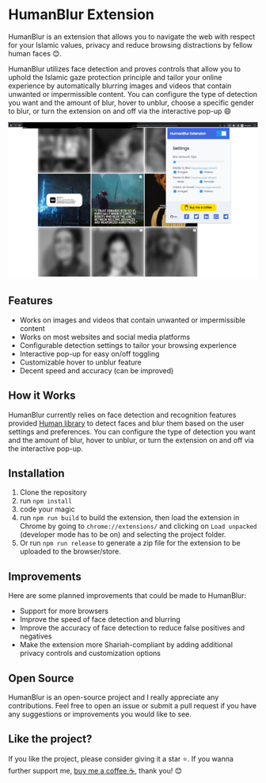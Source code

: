 # HumanBlur Extension

HumanBlur is an extension that allows you to navigate the web with respect for your Islamic values, privacy and reduce browsing distractions by fellow human faces 😊.

HumanBlur utilizes face detection and proves controls that allow you to uphold the Islamic gaze protection principle and tailor your online experience by automatically blurring images and videos that contain unwanted or impermissible content. You can configure the type of detection you want and the amount of blur, hover to unblur, choose a specific gender to blur, or turn the extension on and off via the interactive pop-up 😄

![HumanBlur Demo](demos/demo1.png)


## Features

- Works on images and videos that contain unwanted or impermissible content
- Works on most websites and social media platforms
- Configurable detection settings to tailor your browsing experience
- Interactive pop-up for easy on/off toggling 
- Customizable hover to unblur feature
- Decent speed and accuracy (can be improved)

## How it Works

HumanBlur currently relies on face detection and recognition features provided [Human library](https://github.com/vladmandic/human) to detect faces and blur them based on the user settings and preferences. You can configure the type of detection you want and the amount of blur, hover to unblur, or turn the extension on and off via the interactive pop-up.

## Installation
1. Clone the repository
2. run `npm install`
3. code your magic
4. run `npm run build` to build the extension, then load the extension in Chrome by going to `chrome://extensions/` and clicking on `Load unpacked`  (developer mode has  to be on) and selecting the project folder.
5. Or run `npm run release` to generate a zip file for the extension to be uploaded to the browser/store.


## Improvements

Here are some planned improvements that could be made to HumanBlur:

- Support for more browsers
- Improve the speed of face detection and blurring
- Improve the accuracy of face detection to reduce false positives and negatives
- Make the extension more Shariah-compliant by adding additional privacy controls and customization options

## Open Source

HumanBlur is an open-source project and I really appreciate any contributions. Feel free to open an issue or submit a pull request if you have any suggestions or improvements you would like to see.

## Like the project?

If you like the project, please consider giving it a star ⭐️. If you wanna further support me, [buy me a coffee ☕️](https://www.buymeacoffee.com/alganzory), thank you! 😊